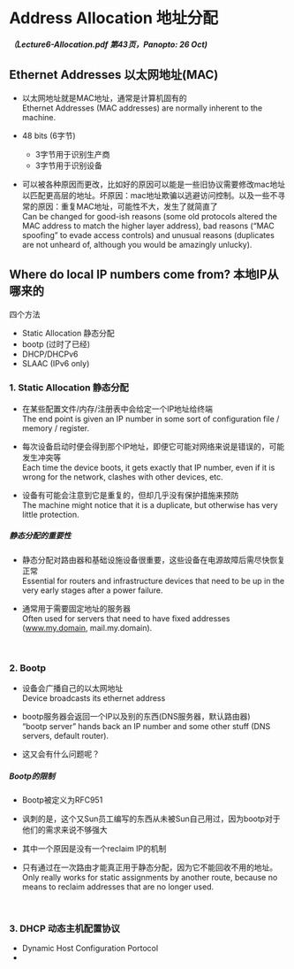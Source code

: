 # Address Allocation 地址分配

***（Lecture6-Allocation.pdf 第43页，Panopto: 26 Oct)***

## Ethernet Addresses 以太网地址(MAC)

* 以太网地址就是MAC地址，通常是计算机固有的  
Ethernet Addresses (MAC addresses) are normally inherent to the machine.

* 48 bits (6字节)
	* 3字节用于识别生产商
	* 3字节用于识别设备
* 可以被各种原因而更改，比如好的原因可以能是一些旧协议需要修改mac地址以匹配更高层的地址。坏原因：mac地址欺骗以逃避访问控制。以及一些不寻常的原因：重复MAC地址，可能性不大，发生了就简直了  
Can be changed for good-ish reasons (some old protocols altered the MAC address to match the higher layer address), bad reasons (“MAC spoofing” to evade access controls) and unusual reasons (duplicates are not unheard of, although you would be amazingly unlucky).   

## Where do local IP numbers come from? 本地IP从哪来的
四个方法 

* Static Allocation 静态分配
* bootp (过时了已经)
* DHCP/DHCPv6
* SLAAC (IPv6 only)

### 1. Static Allocation 静态分配
* 在某些配置文件/内存/注册表中会给定一个IP地址给终端  
The end point is given an IP number in some sort of configuration file / memory / register.

* 每次设备启动时便会得到那个IP地址，即便它可能对网络来说是错误的，可能发生冲突等  
Each time the device boots, it gets exactly that IP number, even if it is wrong for the network, clashes with other devices, etc.

* 设备有可能会注意到它是重复的，但却几乎没有保护措施来预防  
The machine might notice that it is a duplicate, but otherwise has very little protection.

##### 静态分配的重要性
* 静态分配对路由器和基础设施设备很重要，这些设备在电源故障后需尽快恢复正常  
Essential for routers and infrastructure devices that need to be up in the very early stages after a power failure.

* 通常用于需要固定地址的服务器  
Often used for servers that need to have fixed addresses (www.my.domain, mail.my.domain).

<br/>

### 2. Bootp
* 设备会广播自己的以太网地址  
Device broadcasts its ethernet address

* bootp服务器会返回一个IP以及别的东西(DNS服务器，默认路由器)  
“bootp server” hands back an IP number and some other stuff (DNS servers, default router).

* 这又会有什么问题呢？

##### Bootp的限制
* Bootp被定义为RFC951

* 讽刺的是，这个又Sun员工编写的东西从未被Sun自己用过，因为bootp对于他们的需求来说不够强大
* 其中一个原因是没有一个reclaim IP的机制
* 只有通过在一次路由才能真正用于静态分配，因为它不能回收不用的地址。  
Only really works for static assignments by another route, because no means to reclaim addresses that are no longer used.

<br/>

### 3. DHCP 动态主机配置协议
* Dynamic Host Configuration Portocol
* 
